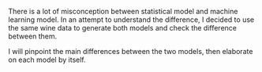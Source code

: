 There is a lot of misconception between statistical model and machine learning model. In an attempt to understand the difference, I decided to use the same wine data to generate both models and check the difference between them. 

I will pinpoint the main differences between the two models, then elaborate on each model by itself.
